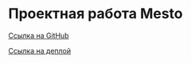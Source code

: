 # Проектная работа Mesto
[Ссылка на GitHub](https://github.com/DKMFzF/mesto-project-ff.git)


[Ссылка на деплой](https://dkmfzf.github.io/mesto-project-ff/)